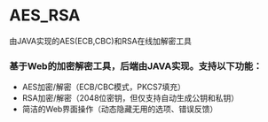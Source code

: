 # AES_RSA
由JAVA实现的AES(ECB,CBC)和RSA在线加解密工具

### 基于Web的加密解密工具，后端由JAVA实现。支持以下功能：

- AES加密/解密（ECB/CBC模式，PKCS7填充）
- RSA加密/解密（2048位密钥，但仅支持自动生成公钥和私钥）
- 简洁的Web界面操作（动态隐藏无用的选项、错误反馈）

